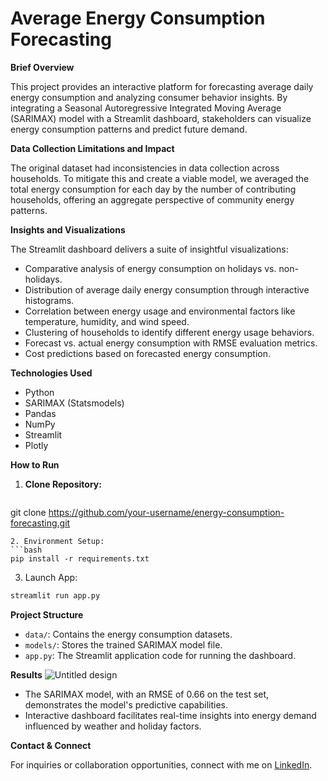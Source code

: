 # Average Energy Consumption Forecasting

**Brief Overview**

This project provides an interactive platform for forecasting average daily energy consumption and analyzing consumer behavior insights. By integrating a Seasonal Autoregressive Integrated Moving Average (SARIMAX) model with a Streamlit dashboard, stakeholders can visualize energy consumption patterns and predict future demand.

**Data Collection Limitations and Impact**

The original dataset had inconsistencies in data collection across households. To mitigate this and create a viable model, we averaged the total energy consumption for each day by the number of contributing households, offering an aggregate perspective of community energy patterns.

**Insights and Visualizations**

The Streamlit dashboard delivers a suite of insightful visualizations:

* Comparative analysis of energy consumption on holidays vs. non-holidays.
* Distribution of average daily energy consumption through interactive histograms.
* Correlation between energy usage and environmental factors like temperature, humidity, and wind speed.
* Clustering of households to identify different energy usage behaviors.
* Forecast vs. actual energy consumption with RMSE evaluation metrics.
* Cost predictions based on forecasted energy consumption.

**Technologies Used**

* Python
* SARIMAX (Statsmodels)
* Pandas 
* NumPy
* Streamlit 
* Plotly

**How to Run**

1. **Clone Repository:**
   ```bash
git clone https://github.com/your-username/energy-consumption-forecasting.git
   ```
2. Environment Setup:
```bash
pip install -r requirements.txt 
```
3. Launch App:
```bash
streamlit run app.py 
```

**Project Structure**

- `data/`: Contains the energy consumption datasets.
- `models/`: Stores the trained SARIMAX model file.
- `app.py`: The Streamlit application code for running the dashboard.

**Results**
![Untitled design](https://github.com/DataUAcademy/energy-consumption-forecasting/assets/138176913/f0ca079b-5cea-43e7-9129-0d64bd67999d)

- The SARIMAX model, with an RMSE of 0.66 on the test set, demonstrates the model's predictive capabilities.
- Interactive dashboard facilitates real-time insights into energy demand influenced by weather and holiday factors.

**Contact & Connect**

For inquiries or collaboration opportunities, connect with me on [LinkedIn](https://www.linkedin.com/in/sombrathna-sout/).
